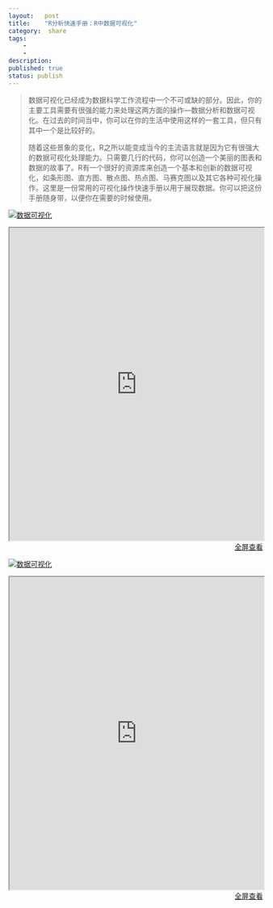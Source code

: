```yaml
---
layout:   post
title:    "R分析快速手册：R中数据可视化"
category:  share
tags:     
    -  
    -   
description: 
published: true
status: publish
---
```

 
> 数据可视化已经成为数据科学工作流程中一个不可或缺的部分。因此，你的主要工具需要有很强的能力来处理这两方面的操作—数据分析和数据可视化。在过去的时间当中，你可以在你的生活中使用这样的一套工具，但只有其中一个是比较好的。
>
> 随着这些景象的变化，R之所以能变成当今的主流语言就是因为它有很强大的数据可视化处理能力。只需要几行的代码，你可以创造一个美丽的图表和数据的故事了。R有一个很好的资源库来创造一个基本和创新的数据可视化，如条形图、直方图、散点图、热点图、马赛克图以及其它各种可视化操作。这里是一份常用的可视化操作快速手册以用于展现数据。你可以把这份手册随身带，以便你在需要的时候使用。
 
 
[![数据可视化](/finance/assets/img/2015-11-15-R分析快速手册：R中数据可视化/graphic.jpg)](/finance/assets/img/2015-11-15-R分析快速手册：R中数据可视化/graphic.jpg)
 
 
<iframe src="http://www.analyticsvidhya.com/blog/2015/07/guide-data-visualization-r/" style="width:100%; height:620px;">
</iframe>
 
<p style="margin-top: 0px; text-align:right;">
<a target="_blank" 
href="http://www.analyticsvidhya.com/blog/2015/07/guide-data-visualization-r/">
  全屏查看
</a>
</p>
 
 
[![数据可视化](/finance/assets/img/2015-11-15-R分析快速手册：R中数据可视化/Chart_Selection.jpeg)](/finance/assets/img/2015-11-15-R分析快速手册：R中数据可视化/Chart_Selection.jpeg)
 
 
 
 
<iframe src="http://www.analyticsvidhya.com/blog/2015/05/data-visualization-resource/" style="width:100%; height:620px;">
</iframe>
 
<p style="margin-top: 0px; text-align:right;">
<a target="_blank" 
href="http://www.analyticsvidhya.com/blog/2015/05/data-visualization-resource/">
  全屏查看
</a>
</p>
